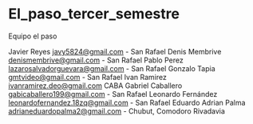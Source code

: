 # El_paso_tercer_semestre
Equipo el paso

Javier Reyes 
javy5824@gmail.com - San Rafael
Denis Membrive 
denismembrive@gmail.com - San Rafael
Pablo Perez 
lazarosalvadorguevara@gmail.com - San Rafael
Gonzalo Tapia
gmtvideo@gmail.com - San Rafael
Ivan Ramirez 
ivanramirez.deo@gmail.com CABA
Gabriel Caballero
gabicaballero199@gmail.com - San Rafael
Leonardo Fernández leonardofernandez.18zq@gmail.com - San Rafael
Eduardo Adrian Palma
adrianeduardopalma2@gmail.com - Chubut, Comodoro Rivadavia